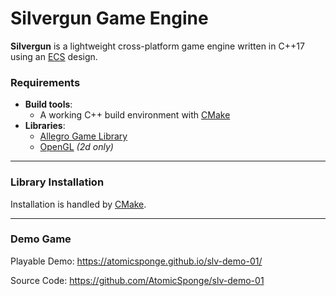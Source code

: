 #  Silvergun Game Engine

__Silvergun__ is a lightweight cross-platform game engine written in C++17 using an [ECS](https://en.wikipedia.org/wiki/Entity_component_system) design.

### Requirements
 - __Build tools__:
    - A working C++ build environment with [CMake](https://cmake.org)
 - __Libraries__:
    - [Allegro Game Library](https://liballeg.org)
    - [OpenGL](https://www.opengl.org) *(2d only)*

-----

### Library Installation

Installation is handled by [CMake](https://cmake.org/).

-----

### Demo Game

Playable Demo:
<https://atomicsponge.github.io/slv-demo-01/>

Source Code:
<https://github.com/AtomicSponge/slv-demo-01>
